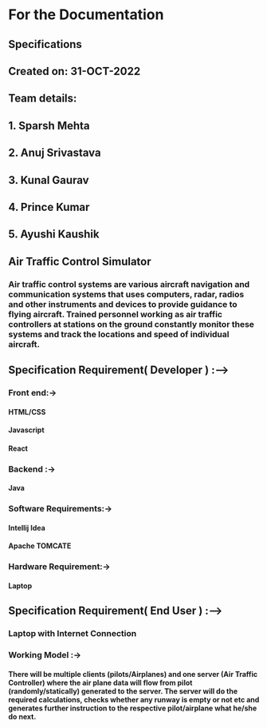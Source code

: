 # For the Documentation
## Specifications
## Created on: 31-OCT-2022
## Team details: 
##               1. Sparsh Mehta
##               2. Anuj Srivastava
##               3. Kunal Gaurav
##               4. Prince Kumar
##               5. Ayushi Kaushik

## Air Traffic Control Simulator
### Air traffic control systems are various aircraft navigation and communication systems that uses computers, radar, radios and other instruments and devices to provide guidance to flying aircraft. Trained personnel working as air traffic controllers at stations on the ground constantly monitor these systems and track the locations and speed of individual aircraft.


## Specification Requirement( Developer ) :-->                                  


### Front end:->                                                                     

#### HTML/CSS                                                                        
#### Javascript  
#### React


### Backend :->

#### Java

### Software Requirements:->

#### Intellij Idea
#### Apache TOMCATE

### Hardware Requirement:->

#### Laptop

## Specification Requirement( End User ) :-->

### Laptop with Internet Connection



### Working Model :->

#### There will be multiple clients (pilots/Airplanes) and one server (Air Traffic Controller) where the air plane data will flow from pilot (randomly/statically)  generated to the server. The server will do the required calculations, checks whether any runway is empty or not etc and generates further instruction to the  respective pilot/airplane what he/she do next.

